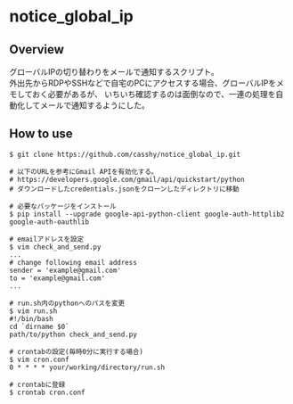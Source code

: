 # notice_global_ip  

## Overview
グローバルIPの切り替わりをメールで通知するスクリプト。  
外出先からRDPやSSHなどで自宅のPCにアクセスする場合、グローバルIPをメモしておく必要があるが、
いちいち確認するのは面倒なので、一連の処理を自動化してメールで通知するようにした。

## How to use
````
$ git clone https://github.com/casshy/notice_global_ip.git

# 以下のURLを参考にGmail APIを有効化する。
# https://developers.google.com/gmail/api/quickstart/python
# ダウンロードしたcredentials.jsonをクローンしたディレクトリに移動

# 必要なパッケージをインストール
$ pip install --upgrade google-api-python-client google-auth-httplib2 google-auth-oauthlib

# emailアドレスを設定
$ vim check_and_send.py
...
# change following email address
sender = 'example@gmail.com'
to = 'example@gmail.com'
...

# run.sh内のpythonへのパスを変更
$ vim run.sh
#!/bin/bash
cd `dirname $0`
path/to/python check_and_send.py

# crontabの設定(毎時0分に実行する場合)
$ vim cron.conf
0 * * * * your/working/directory/run.sh

# crontabに登録
$ crontab cron.conf
````
